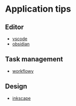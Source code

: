 # Application tips

## Editor

- [vscode](./vscode/index.md)
- [obsidian](./obsidian/index.md)

## Task management

- [workflowy](./workflowy/index.md)

## Design

- [inkscape](./inkscape/index.md)
